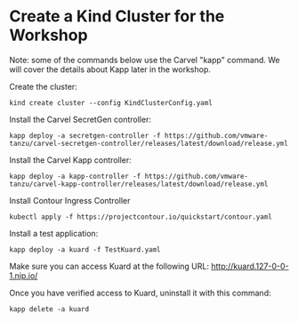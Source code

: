 # Create a Kind Cluster for the Workshop

Note: some of the commands below use the Carvel "kapp" command. We will cover the details about Kapp later in the workshop.

Create the cluster:
```shell
kind create cluster --config KindClusterConfig.yaml
```

Install the Carvel SecretGen controller:
```shell
kapp deploy -a secretgen-controller -f https://github.com/vmware-tanzu/carvel-secretgen-controller/releases/latest/download/release.yml
```

Install the Carvel Kapp controller:
```shell
kapp deploy -a kapp-controller -f https://github.com/vmware-tanzu/carvel-kapp-controller/releases/latest/download/release.yml
```

Install Contour Ingress Controller
```shell
kubectl apply -f https://projectcontour.io/quickstart/contour.yaml
```

Install a test application:
```shell
kapp deploy -a kuard -f TestKuard.yaml
```

Make sure you can access Kuard at the following URL: http://kuard.127-0-0-1.nip.io/

Once you have verified access to Kuard, uninstall it with this command:

```shell
kapp delete -a kuard
```


